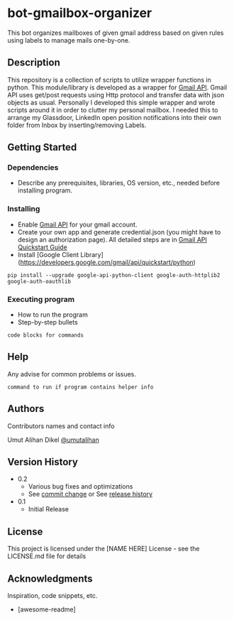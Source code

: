 
# bot-gmailbox-organizer

This bot organizes mailboxes of given gmail address based on given rules using labels to manage mails one-by-one.

## Description

This repository is a collection of scripts to utilize wrapper functions in python. This module/library is developed as a wrapper for [Gmail API](https://developers.google.com/gmail/api). Gmail API uses get/post requests using Http protocol and transfer data with json objects as usual. Personally I developed this simple wrapper and wrote scripts around it in order to clutter my personal mailbox. I needed this to arrange my Glassdoor, LinkedIn open position notifications into their own folder from Inbox by inserting/removing Labels. 

## Getting Started

### Dependencies

* Describe any prerequisites, libraries, OS version, etc., needed before installing program.

### Installing

* Enable [Gmail API](https://developers.google.com/gmail/api/quickstart/python) for your gmail account.
* Create your own app and generate credential.json (you might have to design an authorization page). All detailed steps are in [Gmail API Quickstart Guide](https://developers.google.com/gmail/api/quickstart/python)
* Install [Google Client Library] (https://developers.google.com/gmail/api/quickstart/python)
```
pip install --upgrade google-api-python-client google-auth-httplib2 google-auth-oauthlib
```


### Executing program

* How to run the program
* Step-by-step bullets
```
code blocks for commands
```

## Help

Any advise for common problems or issues.
```
command to run if program contains helper info
```

## Authors

Contributors names and contact info

Umut Alihan Dikel
[@umutalihan](https://www.linkedin.com/in/umut-alihan-dikel-13822762?originalSubdomain=tr)

## Version History

* 0.2
    * Various bug fixes and optimizations
    * See [commit change]() or See [release history]()
* 0.1
    * Initial Release

## License

This project is licensed under the [NAME HERE] License - see the LICENSE.md file for details

## Acknowledgments

Inspiration, code snippets, etc.
* [awesome-readme]
